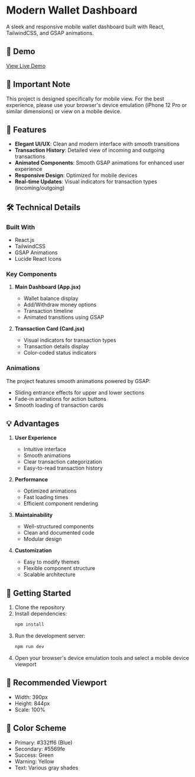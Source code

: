# Modern Wallet Dashboard

A sleek and responsive mobile wallet dashboard built with React, TailwindCSS, and GSAP animations.

## 🎥 Demo

[View Live Demo](https://drive.google.com/file/d/1kKNQYLSOUDktA1ABhDgHXaHQ26MqZ3gk/view?usp=drive_link)

## 📱 Important Note

This project is designed specifically for mobile view. For the best experience, please use your browser's device emulation (iPhone 12 Pro or similar dimensions) or view on a mobile device.

## 🌟 Features

- **Elegant UI/UX**: Clean and modern interface with smooth transitions
- **Transaction History**: Detailed view of incoming and outgoing transactions
- **Animated Components**: Smooth GSAP animations for enhanced user experience
- **Responsive Design**: Optimized for mobile devices
- **Real-time Updates**: Visual indicators for transaction types (incoming/outgoing)

## 🛠️ Technical Details

### Built With
- React.js
- TailwindCSS
- GSAP Animations
- Lucide React Icons

### Key Components

1. **Main Dashboard (App.jsx)**
   - Wallet balance display
   - Add/Withdraw money options
   - Transaction timeline
   - Animated transitions using GSAP

2. **Transaction Card (Card.jsx)**
   - Visual indicators for transaction types
   - Transaction details display
   - Color-coded status indicators

### Animations
The project features smooth animations powered by GSAP:
- Sliding entrance effects for upper and lower sections
- Fade-in animations for action buttons
- Smooth loading of transaction cards

## 💡 Advantages

1. **User Experience**
   - Intuitive interface
   - Smooth animations
   - Clear transaction categorization
   - Easy-to-read transaction history

2. **Performance**
   - Optimized animations
   - Fast loading times
   - Efficient component rendering

3. **Maintainability**
   - Well-structured components
   - Clean and documented code
   - Modular design

4. **Customization**
   - Easy to modify themes
   - Flexible component structure
   - Scalable architecture

## 🚀 Getting Started

1. Clone the repository
2. Install dependencies:
   ```bash
   npm install
   ```
3. Run the development server:
   ```bash
   npm run dev
   ```
4. Open your browser's device emulation tools and select a mobile device viewport

## 📱 Recommended Viewport

- Width: 390px
- Height: 844px
- Scale: 100%

## 🎨 Color Scheme

- Primary: #332ff6 (Blue)
- Secondary: #5569fe
- Success: Green
- Warning: Yellow
- Text: Various gray shades

